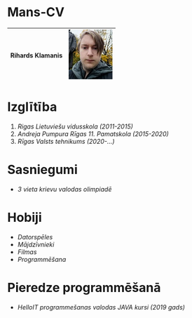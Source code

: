 # Mans-CV

Rihards Klamanis | ![](IMG_20210201_150835.jpg)
---------------- | ----------------------------

# Izglītība
1. _Rigas Lietuviešu vidusskola (2011-2015)_
2. _Andreja Pumpura Rīgas 11. Pamatskola (2015-2020)_
3. _Rīgas Valsts tehnikums (2020-...)_


# Sasniegumi

* *3 vieta krievu valodas olimpiadē*

# Hobiji

* _Datorspēles_
* _Mājdzīvnieki_
* _Filmas_
* _Programmēšana_

# Pieredze programmēšanā

* _HelloIT programmešanas valodas JAVA kursi (2019 gads)_

